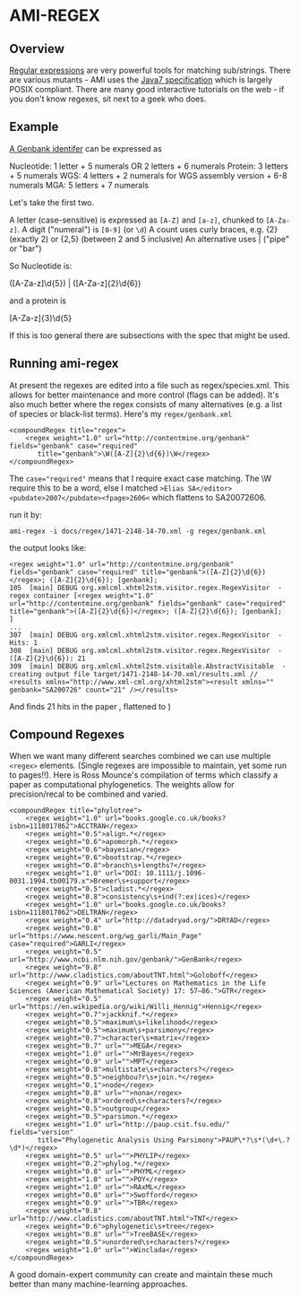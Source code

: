 # AMI-REGEX

## Overview

[Regular expressions](http://en.wikipedia.org/wiki/Regular_expression) are very powerful tools for matching sub/strings. 
There are various mutants - AMI uses the [Java7 specification](http://docs.oracle.com/javase/7/docs/api/java/util/regex/Pattern.html) 
which is largely POSIX compliant. There are many good interactive tutorials on the web - if you don't know regexes, sit next to a geek 
who does.

## Example

[A Genbank identifer](http://www.ncbi.nlm.nih.gov/Sequin/acc.html) can be expressed as 

Nucleotide:	1 letter + 5 numerals OR 2 letters + 6 numerals
Protein:	3 letters + 5 numerals
WGS:	4 letters + 2 numerals for WGS assembly version + 6-8 numerals
MGA:	5 letters + 7 numerals

Let's take the first two. 

A letter (case-sensitive) is expressed as ``[A-Z]`` and ``[a-z]``, chunked to ``[A-Za-z]``. 
A digit ("numeral") is ``[0-9]`` (or ``\d``)
A count uses curly braces, e.g. {2} (exactly 2) or {2,5} (between 2 and 5 inclusive)
An alternative uses | ("pipe" or "bar")

So Nucleotide is:

([A-Za-z]\d{5}) | ([A-Za-z]{2}\d{6})
 
 and a protein is
 
 [A-Za-z]{3}\d{5}

If this is too general there are subsections with the spec that might be used.

## Running ami-regex

At present the regexes are edited into a file such as regex/species.xml. This allows for better maintenance and more control
(flags can be added). It's also much better where the regex consists of many alternatives (e.g. a list of species or black-list terms).
Here's my ``regex/genbank.xml``

```
<compoundRegex title="regex">
	<regex weight="1.0" url="http://contentmine.org/genbank" fields="genbank" case="required"
	   title="genbank">\W([A-Z]{2}\d{6})\W</regex>
</compoundRegex>
```

The ``case="required"`` means that I require exact case matching. The \W require this to be a word, else I matched 
``>Elias SA</editor><pubdate>2007</pubdate><fpage>2606<`` which flattens to SA20072606.

run it by:

```
ami-regex -i docs/regex/1471-2148-14-70.xml -g regex/genbank.xml 
```

the output looks like:
```
<regex weight="1.0" url="http://contentmine.org/genbank" fields="genbank" case="required" title="genbank">([A-Z]{2}\d{6})</regex>; ([A-Z]{2}\d{6}); [genbank];  
105  [main] DEBUG org.xmlcml.xhtml2stm.visitor.regex.RegexVisitor  - regex container [<regex weight="1.0" url="http://contentmine.org/genbank" fields="genbank" case="required" title="genbank">([A-Z]{2}\d{6})</regex>; ([A-Z]{2}\d{6}); [genbank];  ]
...
307  [main] DEBUG org.xmlcml.xhtml2stm.visitor.regex.RegexVisitor  - Hits: 1
308  [main] DEBUG org.xmlcml.xhtml2stm.visitor.regex.RegexVisitor  - ([A-Z]{2}\d{6}): 21
309  [main] DEBUG org.xmlcml.xhtml2stm.visitable.AbstractVisitable  - creating output file target/1471-2148-14-70.xml/results.xml // <results xmlns="http://www.xml-cml.org/xhtml2stm"><result xmlns="" genbank="SA200726" count="21" /></results>
```
And finds 21 hits in the paper , flattened
to )

## Compound Regexes

When we want many different searches combined we can use multiple ```<regex>``` elements. (Single regexes are impossible to maintain,
yet some run to pages!!). Here is Ross Mounce's compilation
of terms which classify a paper as computational phylogenetics. The weights allow for precision/recal to be combined and varied.

```
<compoundRegex title="phylotree">
	<regex weight="1.0" url="books.google.co.uk/books?isbn=1118017862">ACCTRAN</regex>
	<regex weight="0.5">align.*</regex>
	<regex weight="0.6">apomorph.*</regex>
	<regex weight="0.6">bayesian</regex>
	<regex weight="0.6">bootstrap.*</regex>
	<regex weight="0.8">branch\s+lengths?</regex>
	<regex weight="1.0" url="DOI: 10.1111/j.1096-0031.1994.tb00179.x">Bremer\s+support</regex>
	<regex weight="0.5">cladist.*</regex>
	<regex weight="0.8">consistency\s+ind(?:ex|ices)</regex>
	<regex weight="1.0" url="books.google.co.uk/books?isbn=1118017862">DELTRAN</regex>
	<regex weight="0.4" url="http://datadryad.org/">DRYAD</regex>
	<regex weight="0.8" url="https://www.nescent.org/wg_garli/Main_Page" case="required">GARLI</regex>
	<regex weight="0.5" url="http://www.ncbi.nlm.nih.gov/genbank/">GenBank</regex>
	<regex weight="0.8" url="http://www.cladistics.com/aboutTNT.html">Goloboff</regex>
	<regex weight="0.9" url="Lectures on Mathematics in the Life Sciences (American Mathematical Society) 17: 57–86.">GTR</regex>
	<regex weight="0.5" url="https://en.wikipedia.org/wiki/Willi_Hennig">Hennig</regex>
	<regex weight="0.7">jackknif.*</regex>
	<regex weight="0.5">maximum\s+likelihood</regex>
	<regex weight="0.5">maximum\s+parsimony</regex>
	<regex weight="0.7">character\s+matrix</regex>
	<regex weight="0.7" url="">MEGA</regex>
	<regex weight="1.0" url="">MrBayes</regex>
	<regex weight="0.9" url="">MPT</regex>
	<regex weight="0.8">multistate\s+characters?</regex>
	<regex weight="0.5">neighbou?r\s+join.*</regex>
	<regex weight="0.1">node</regex>
	<regex weight="0.8" url="">nona</regex>
	<regex weight="0.8">ordered\s+characters?</regex>
	<regex weight="0.5">outgroup</regex>
	<regex weight="0.5">parsimon.*</regex>
	<regex weight="1.0" url="http://paup.csit.fsu.edu/" fields="version"
	   title="Phylogenetic Analysis Using Parsimony">PAUP\*?\s*(\d+\.?\d*)</regex>
	<regex weight="0.5" url="">PHYLIP</regex>
	<regex weight="0.2">phylog.*</regex>
	<regex weight="0.8" url="">PHYML</regex>
	<regex weight="1.0" url="">POY</regex>
	<regex weight="1.0" url="">RAxML</regex>
	<regex weight="0.8" url="">Swofford</regex>
	<regex weight="0.9" url="">TBR</regex>
	<regex weight="0.8" url="http://www.cladistics.com/aboutTNT.html">TNT</regex>
	<regex weight="0.6">phylogenetic\s+tree</regex>
	<regex weight="0.8" url="">TreeBASE</regex>
	<regex weight="0.5">unordered\s+characters?</regex>
	<regex weight="1.0" url="">Winclada</regex>
</compoundRegex>
```

A good domain-expert community can create and maintain these much better than many machine-learning approaches. 




